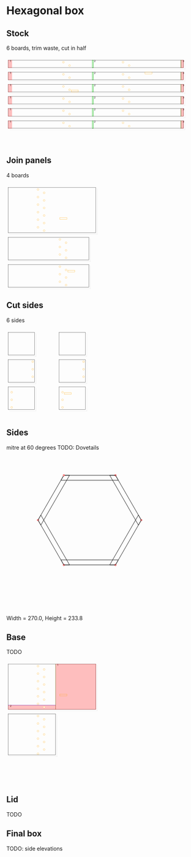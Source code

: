 # Hexagonal box
## Stock
6 boards, trim waste, cut in half

<svg width="1100" viewBox="0 0 1100 500" xmlns="http://www.w3.org/2000/svg">
<rect x="10" y="20" width="1000" height="43" style="fill: none; stroke: black; stroke-width: 1;" />
<polyline fill="none" stroke-width="0.2" stroke-dasharray="" stroke="gray" points="10,63 19.192388155425117,72.19238815542512 1019.1923881554251,72.19238815542512 1019.1923881554251,72.19238815542512 1010,63" />
<polyline fill="none" stroke-width="0.2" stroke-dasharray="" stroke="gray" points="1010,20 1019.1923881554251,29.192388155425117 1019.1923881554251,72.19238815542512" />
<rect x="10" y="20" width="21" height="44" style="fill: rgba(255,0,0,0.25); stroke: rgba(255,0,0,0.25); stroke-width: 1;" />
<text style="" text-anchor="left" x="20" y="30" fill="black">1</text>
<rect x="490" y="20" width="6" height="44" style="fill: rgba(0,255,0,0.25); stroke: green; stroke-width: 1;" />
<text style="" text-anchor="left" x="500" y="30" fill="black">2</text>
<rect x="995" y="20" width="1" height="44" style="fill: rgba(0,255,0,0.25); stroke: green; stroke-width: 1;" />
<text style="" text-anchor="left" x="1005" y="30" fill="black">3</text>
<rect x="995" y="20" width="16" height="44" style="fill: rgba(255,0,0,0.25); stroke: rgba(255,0,0,0.25); stroke-width: 1;" />
<circle cx="325" cy="32" r="5" stroke="orange" fill="white" stroke-width="1" />
<circle cx="360" cy="51" r="5" stroke="orange" fill="white" stroke-width="1" />
<circle cx="665" cy="32" r="5" stroke="orange" fill="white" stroke-width="1" />
<circle cx="700" cy="51" r="5" stroke="orange" fill="white" stroke-width="1" />
<rect x="10" y="89" width="1000" height="43" style="fill: none; stroke: black; stroke-width: 1;" />
<polyline fill="none" stroke-width="0.2" stroke-dasharray="" stroke="gray" points="10,132 19.192388155425117,141.1923881554251 1019.1923881554251,141.1923881554251 1019.1923881554251,141.1923881554251 1010,132" />
<polyline fill="none" stroke-width="0.2" stroke-dasharray="" stroke="gray" points="1010,89 1019.1923881554251,98.19238815542512 1019.1923881554251,141.1923881554251" />
<rect x="10" y="89" width="21" height="44" style="fill: rgba(255,0,0,0.25); stroke: rgba(255,0,0,0.25); stroke-width: 1;" />
<text style="" text-anchor="left" x="20" y="99" fill="black">1</text>
<rect x="490" y="89" width="6" height="44" style="fill: rgba(0,255,0,0.25); stroke: green; stroke-width: 1;" />
<text style="" text-anchor="left" x="500" y="99" fill="black">2</text>
<rect x="995" y="89" width="1" height="44" style="fill: rgba(0,255,0,0.25); stroke: green; stroke-width: 1;" />
<text style="" text-anchor="left" x="1005" y="99" fill="black">3</text>
<rect x="995" y="89" width="16" height="44" style="fill: rgba(255,0,0,0.25); stroke: rgba(255,0,0,0.25); stroke-width: 1;" />
<rect x="790" y="89" width="40" height="10" style="fill: none; stroke: orange; stroke-width: 1;" />
<circle cx="325" cy="101" r="5" stroke="orange" fill="white" stroke-width="1" />
<circle cx="360" cy="120" r="5" stroke="orange" fill="white" stroke-width="1" />
<circle cx="665" cy="101" r="5" stroke="orange" fill="white" stroke-width="1" />
<circle cx="700" cy="120" r="5" stroke="orange" fill="white" stroke-width="1" />
<rect x="10" y="158" width="1000" height="43" style="fill: none; stroke: black; stroke-width: 1;" />
<polyline fill="none" stroke-width="0.2" stroke-dasharray="" stroke="gray" points="10,201 19.192388155425117,210.1923881554251 1019.1923881554251,210.1923881554251 1019.1923881554251,210.1923881554251 1010,201" />
<polyline fill="none" stroke-width="0.2" stroke-dasharray="" stroke="gray" points="1010,158 1019.1923881554251,167.1923881554251 1019.1923881554251,210.1923881554251" />
<rect x="10" y="158" width="21" height="44" style="fill: rgba(255,0,0,0.25); stroke: rgba(255,0,0,0.25); stroke-width: 1;" />
<text style="" text-anchor="left" x="20" y="168" fill="black">1</text>
<rect x="490" y="158" width="6" height="44" style="fill: rgba(0,255,0,0.25); stroke: green; stroke-width: 1;" />
<text style="" text-anchor="left" x="500" y="168" fill="black">2</text>
<rect x="995" y="158" width="1" height="44" style="fill: rgba(0,255,0,0.25); stroke: green; stroke-width: 1;" />
<text style="" text-anchor="left" x="1005" y="168" fill="black">3</text>
<rect x="995" y="158" width="16" height="44" style="fill: rgba(255,0,0,0.25); stroke: rgba(255,0,0,0.25); stroke-width: 1;" />
<rect x="370" y="191" width="40" height="10" style="fill: none; stroke: orange; stroke-width: 1;" />
<circle cx="325" cy="170" r="5" stroke="orange" fill="white" stroke-width="1" />
<circle cx="360" cy="189" r="5" stroke="orange" fill="white" stroke-width="1" />
<circle cx="665" cy="170" r="5" stroke="orange" fill="white" stroke-width="1" />
<circle cx="700" cy="189" r="5" stroke="orange" fill="white" stroke-width="1" />
<rect x="10" y="227" width="1000" height="43" style="fill: none; stroke: black; stroke-width: 1;" />
<polyline fill="none" stroke-width="0.2" stroke-dasharray="" stroke="gray" points="10,270 19.192388155425117,279.19238815542514 1019.1923881554251,279.19238815542514 1019.1923881554251,279.19238815542514 1010,270" />
<polyline fill="none" stroke-width="0.2" stroke-dasharray="" stroke="gray" points="1010,227 1019.1923881554251,236.1923881554251 1019.1923881554251,279.19238815542514" />
<rect x="10" y="227" width="21" height="44" style="fill: rgba(255,0,0,0.25); stroke: rgba(255,0,0,0.25); stroke-width: 1;" />
<text style="" text-anchor="left" x="20" y="237" fill="black">1</text>
<rect x="490" y="227" width="6" height="44" style="fill: rgba(0,255,0,0.25); stroke: green; stroke-width: 1;" />
<text style="" text-anchor="left" x="500" y="237" fill="black">2</text>
<rect x="995" y="227" width="1" height="44" style="fill: rgba(0,255,0,0.25); stroke: green; stroke-width: 1;" />
<text style="" text-anchor="left" x="1005" y="237" fill="black">3</text>
<rect x="995" y="227" width="16" height="44" style="fill: rgba(255,0,0,0.25); stroke: rgba(255,0,0,0.25); stroke-width: 1;" />
<circle cx="325" cy="239" r="5" stroke="orange" fill="white" stroke-width="1" />
<circle cx="360" cy="258" r="5" stroke="orange" fill="white" stroke-width="1" />
<circle cx="665" cy="239" r="5" stroke="orange" fill="white" stroke-width="1" />
<circle cx="700" cy="258" r="5" stroke="orange" fill="white" stroke-width="1" />
<rect x="10" y="296" width="1000" height="43" style="fill: none; stroke: black; stroke-width: 1;" />
<polyline fill="none" stroke-width="0.2" stroke-dasharray="" stroke="gray" points="10,339 19.192388155425117,348.19238815542514 1019.1923881554251,348.19238815542514 1019.1923881554251,348.19238815542514 1010,339" />
<polyline fill="none" stroke-width="0.2" stroke-dasharray="" stroke="gray" points="1010,296 1019.1923881554251,305.19238815542514 1019.1923881554251,348.19238815542514" />
<rect x="10" y="296" width="21" height="44" style="fill: rgba(255,0,0,0.25); stroke: rgba(255,0,0,0.25); stroke-width: 1;" />
<text style="" text-anchor="left" x="20" y="306" fill="black">1</text>
<rect x="490" y="296" width="6" height="44" style="fill: rgba(0,255,0,0.25); stroke: green; stroke-width: 1;" />
<text style="" text-anchor="left" x="500" y="306" fill="black">2</text>
<rect x="995" y="296" width="1" height="44" style="fill: rgba(0,255,0,0.25); stroke: green; stroke-width: 1;" />
<text style="" text-anchor="left" x="1005" y="306" fill="black">3</text>
<rect x="995" y="296" width="16" height="44" style="fill: rgba(255,0,0,0.25); stroke: rgba(255,0,0,0.25); stroke-width: 1;" />
<circle cx="325" cy="308" r="5" stroke="orange" fill="white" stroke-width="1" />
<circle cx="360" cy="327" r="5" stroke="orange" fill="white" stroke-width="1" />
<circle cx="665" cy="308" r="5" stroke="orange" fill="white" stroke-width="1" />
<circle cx="700" cy="327" r="5" stroke="orange" fill="white" stroke-width="1" />
<rect x="10" y="365" width="1000" height="43" style="fill: none; stroke: black; stroke-width: 1;" />
<polyline fill="none" stroke-width="0.2" stroke-dasharray="" stroke="gray" points="10,408 19.192388155425117,417.19238815542514 1019.1923881554251,417.19238815542514 1019.1923881554251,417.19238815542514 1010,408" />
<polyline fill="none" stroke-width="0.2" stroke-dasharray="" stroke="gray" points="1010,365 1019.1923881554251,374.19238815542514 1019.1923881554251,417.19238815542514" />
<rect x="10" y="365" width="21" height="44" style="fill: rgba(255,0,0,0.25); stroke: rgba(255,0,0,0.25); stroke-width: 1;" />
<text style="" text-anchor="left" x="20" y="375" fill="black">1</text>
<rect x="490" y="365" width="6" height="44" style="fill: rgba(0,255,0,0.25); stroke: green; stroke-width: 1;" />
<text style="" text-anchor="left" x="500" y="375" fill="black">2</text>
<rect x="995" y="365" width="1" height="44" style="fill: rgba(0,255,0,0.25); stroke: green; stroke-width: 1;" />
<text style="" text-anchor="left" x="1005" y="375" fill="black">3</text>
<rect x="995" y="365" width="16" height="44" style="fill: rgba(255,0,0,0.25); stroke: rgba(255,0,0,0.25); stroke-width: 1;" />
<circle cx="325" cy="377" r="5" stroke="orange" fill="white" stroke-width="1" />
<circle cx="360" cy="396" r="5" stroke="orange" fill="white" stroke-width="1" />
<circle cx="665" cy="377" r="5" stroke="orange" fill="white" stroke-width="1" />
<circle cx="700" cy="396" r="5" stroke="orange" fill="white" stroke-width="1" />
</svg>


## Join panels
4 boards

<svg width="1100" viewBox="0 0 1100 600" xmlns="http://www.w3.org/2000/svg">
<rect x="10" y="20" width="500" height="258" style="fill: none; stroke: black; stroke-width: 1;" />
<polyline fill="none" stroke-width="0.2" stroke-dasharray="" stroke="gray" points="10,278 19.192388155425117,287.19238815542514 519.1923881554251,287.19238815542514 519.1923881554251,287.19238815542514 510,278" />
<polyline fill="none" stroke-width="0.2" stroke-dasharray="" stroke="gray" points="510,20 519.1923881554251,29.192388155425117 519.1923881554251,287.19238815542514" />
<circle cx="180" cy="32.0" r="5" stroke="orange" fill="white" stroke-width="1" />
<circle cx="215" cy="51.0" r="5" stroke="orange" fill="white" stroke-width="1" />
<circle cx="180" cy="75.0" r="5" stroke="orange" fill="white" stroke-width="1" />
<circle cx="215" cy="94.0" r="5" stroke="orange" fill="white" stroke-width="1" />
<circle cx="180" cy="118.0" r="5" stroke="orange" fill="white" stroke-width="1" />
<circle cx="215" cy="137.0" r="5" stroke="orange" fill="white" stroke-width="1" />
<circle cx="180" cy="161.0" r="5" stroke="orange" fill="white" stroke-width="1" />
<circle cx="215" cy="180.0" r="5" stroke="orange" fill="white" stroke-width="1" />
<rect x="305" y="192.0" width="40" height="10.0" style="fill: none; stroke: orange; stroke-width: 1;" />
<circle cx="180" cy="204.0" r="5" stroke="orange" fill="white" stroke-width="1" />
<circle cx="215" cy="223.0" r="5" stroke="orange" fill="white" stroke-width="1" />
<circle cx="180" cy="247.0" r="5" stroke="orange" fill="white" stroke-width="1" />
<circle cx="215" cy="266.0" r="5" stroke="orange" fill="white" stroke-width="1" />
<rect x="10" y="304" width="460" height="129" style="fill: none; stroke: black; stroke-width: 1;" />
<polyline fill="none" stroke-width="0.2" stroke-dasharray="" stroke="gray" points="10,433 19.192388155425117,442.19238815542514 479.19238815542514,442.19238815542514 479.19238815542514,442.19238815542514 470,433" />
<polyline fill="none" stroke-width="0.2" stroke-dasharray="" stroke="gray" points="470,304 479.19238815542514,313.19238815542514 479.19238815542514,442.19238815542514" />
<circle cx="305" cy="316.0" r="5" stroke="orange" fill="white" stroke-width="1" />
<circle cx="340" cy="335.0" r="5" stroke="orange" fill="white" stroke-width="1" />
<circle cx="305" cy="359.0" r="5" stroke="orange" fill="white" stroke-width="1" />
<circle cx="340" cy="378.0" r="5" stroke="orange" fill="white" stroke-width="1" />
<circle cx="305" cy="402.0" r="5" stroke="orange" fill="white" stroke-width="1" />
<circle cx="340" cy="421.0" r="5" stroke="orange" fill="white" stroke-width="1" />
<rect x="10" y="459" width="460" height="129" style="fill: none; stroke: black; stroke-width: 1;" />
<polyline fill="none" stroke-width="0.2" stroke-dasharray="" stroke="gray" points="10,588 19.192388155425117,597.1923881554251 479.19238815542514,597.1923881554251 479.19238815542514,597.1923881554251 470,588" />
<polyline fill="none" stroke-width="0.2" stroke-dasharray="" stroke="gray" points="470,459 479.19238815542514,468.19238815542514 479.19238815542514,597.1923881554251" />
<rect x="350" y="492.0" width="40" height="10.0" style="fill: none; stroke: orange; stroke-width: 1;" />
<circle cx="305" cy="471.0" r="5" stroke="orange" fill="white" stroke-width="1" />
<circle cx="340" cy="490.0" r="5" stroke="orange" fill="white" stroke-width="1" />
<circle cx="305" cy="514.0" r="5" stroke="orange" fill="white" stroke-width="1" />
<circle cx="340" cy="533.0" r="5" stroke="orange" fill="white" stroke-width="1" />
<circle cx="305" cy="557.0" r="5" stroke="orange" fill="white" stroke-width="1" />
<circle cx="340" cy="576.0" r="5" stroke="orange" fill="white" stroke-width="1" />
</svg>


## Cut sides
6 sides

<svg width="1100" viewBox="0 0 1100 500" xmlns="http://www.w3.org/2000/svg">
<rect x="10" y="20" width="150" height="129" style="fill: none; stroke: black; stroke-width: 1;" />
<polyline fill="none" stroke-width="0.2" stroke-dasharray="" stroke="gray" points="10,149 19.192388155425117,158.1923881554251 169.1923881554251,158.1923881554251 169.1923881554251,158.1923881554251 160,149" />
<polyline fill="none" stroke-width="0.2" stroke-dasharray="" stroke="gray" points="160,20 169.1923881554251,29.192388155425117 169.1923881554251,158.1923881554251" />
<rect x="10" y="175" width="150" height="129" style="fill: none; stroke: black; stroke-width: 1;" />
<polyline fill="none" stroke-width="0.2" stroke-dasharray="" stroke="gray" points="10,304 19.192388155425117,313.19238815542514 169.1923881554251,313.19238815542514 169.1923881554251,313.19238815542514 160,304" />
<polyline fill="none" stroke-width="0.2" stroke-dasharray="" stroke="gray" points="160,175 169.1923881554251,184.1923881554251 169.1923881554251,313.19238815542514" />
<circle cx="150" cy="187.0" r="5" stroke="orange" fill="white" stroke-width="1" />
<circle cx="150" cy="230.0" r="5" stroke="orange" fill="white" stroke-width="1" />
<circle cx="150" cy="273.0" r="5" stroke="orange" fill="white" stroke-width="1" />
<rect x="10" y="330" width="150" height="129" style="fill: none; stroke: black; stroke-width: 1;" />
<polyline fill="none" stroke-width="0.2" stroke-dasharray="" stroke="gray" points="10,459 19.192388155425117,468.19238815542514 169.1923881554251,468.19238815542514 169.1923881554251,468.19238815542514 160,459" />
<polyline fill="none" stroke-width="0.2" stroke-dasharray="" stroke="gray" points="160,330 169.1923881554251,339.19238815542514 169.1923881554251,468.19238815542514" />
<circle cx="30" cy="361.0" r="5" stroke="orange" fill="white" stroke-width="1" />
<circle cx="30" cy="404.0" r="5" stroke="orange" fill="white" stroke-width="1" />
<circle cx="30" cy="447.0" r="5" stroke="orange" fill="white" stroke-width="1" />
<rect x="300" y="20" width="150" height="129" style="fill: none; stroke: black; stroke-width: 1;" />
<polyline fill="none" stroke-width="0.2" stroke-dasharray="" stroke="gray" points="300,149 309.19238815542514,158.1923881554251 459.19238815542514,158.1923881554251 459.19238815542514,158.1923881554251 450,149" />
<polyline fill="none" stroke-width="0.2" stroke-dasharray="" stroke="gray" points="450,20 459.19238815542514,29.192388155425117 459.19238815542514,158.1923881554251" />
<rect x="300" y="175" width="150" height="129" style="fill: none; stroke: black; stroke-width: 1;" />
<polyline fill="none" stroke-width="0.2" stroke-dasharray="" stroke="gray" points="300,304 309.19238815542514,313.19238815542514 459.19238815542514,313.19238815542514 459.19238815542514,313.19238815542514 450,304" />
<polyline fill="none" stroke-width="0.2" stroke-dasharray="" stroke="gray" points="450,175 459.19238815542514,184.1923881554251 459.19238815542514,313.19238815542514" />
<circle cx="440" cy="187.0" r="5" stroke="orange" fill="white" stroke-width="1" />
<circle cx="440" cy="230.0" r="5" stroke="orange" fill="white" stroke-width="1" />
<circle cx="440" cy="273.0" r="5" stroke="orange" fill="white" stroke-width="1" />
<rect x="300" y="330" width="150" height="129" style="fill: none; stroke: black; stroke-width: 1;" />
<polyline fill="none" stroke-width="0.2" stroke-dasharray="" stroke="gray" points="300,459 309.19238815542514,468.19238815542514 459.19238815542514,468.19238815542514 459.19238815542514,468.19238815542514 450,459" />
<polyline fill="none" stroke-width="0.2" stroke-dasharray="" stroke="gray" points="450,330 459.19238815542514,339.19238815542514 459.19238815542514,468.19238815542514" />
<rect x="330" y="363.0" width="40" height="10.0" style="fill: none; stroke: orange; stroke-width: 1;" />
<circle cx="320" cy="361.0" r="5" stroke="orange" fill="white" stroke-width="1" />
<circle cx="320" cy="404.0" r="5" stroke="orange" fill="white" stroke-width="1" />
<circle cx="320" cy="447.0" r="5" stroke="orange" fill="white" stroke-width="1" />
</svg>


## Sides
mitre at 60 degrees
TODO: Dovetails

<svg width="500" viewBox="0 0 500 400" xmlns="http://www.w3.org/2000/svg">
<polygon fill="none" stroke-width="1" stroke-dasharray="" stroke="black" points="150.0,50.0 284.98889300106975,50.0 292.4944465005349,63.0 142.49444650053488,63.0" />
<circle cx="284.98889300106975" cy="50.0" r="2" stroke="red" fill="white" stroke-width="1" />
<polygon fill="none" stroke-width="1" stroke-dasharray="" stroke="black" points="284.98889300106975,50.0 352.48333950160463,166.9038105676658 344.9777860021395,179.9038105676658 269.9777860021395,50.0" />
<circle cx="352.48333950160463" cy="166.9038105676658" r="2" stroke="red" fill="white" stroke-width="1" />
<polygon fill="none" stroke-width="1" stroke-dasharray="" stroke="black" points="352.48333950160463,166.9038105676658 284.98889300106975,283.8076211353316 269.9777860021395,283.8076211353316 344.9777860021395,153.9038105676658" />
<circle cx="284.98889300106975" cy="283.8076211353316" r="2" stroke="red" fill="white" stroke-width="1" />
<polygon fill="none" stroke-width="1" stroke-dasharray="" stroke="black" points="284.98889300106975,283.8076211353316 150.0,283.8076211353316 142.49444650053488,270.8076211353316 292.4944465005349,270.8076211353316" />
<circle cx="150.0" cy="283.8076211353316" r="2" stroke="red" fill="white" stroke-width="1" />
<polygon fill="none" stroke-width="1" stroke-dasharray="" stroke="black" points="150.0,283.8076211353316 82.50555349946507,166.9038105676658 90.0111069989302,153.90381056766583 165.01110699893025,283.8076211353316" />
<circle cx="82.50555349946507" cy="166.9038105676658" r="2" stroke="red" fill="white" stroke-width="1" />
<polygon fill="none" stroke-width="1" stroke-dasharray="" stroke="black" points="82.50555349946507,166.9038105676658 149.99999999999994,49.999999999999986 165.01110699893022,50.0 90.01110699893019,179.9038105676658" />
<circle cx="149.99999999999994" cy="49.999999999999986" r="2" stroke="red" fill="white" stroke-width="1" />
</svg>


Width = 270.0, Height = 233.8
## Base
TODO

<svg width="1100" viewBox="0 0 1100 700" xmlns="http://www.w3.org/2000/svg">
<rect x="10" y="20" width="500" height="258" style="fill: none; stroke: black; stroke-width: 1;" />
<polyline fill="none" stroke-width="0.2" stroke-dasharray="" stroke="gray" points="10,278 19.192388155425117,287.19238815542514 519.1923881554251,287.19238815542514 519.1923881554251,287.19238815542514 510,278" />
<polyline fill="none" stroke-width="0.2" stroke-dasharray="" stroke="gray" points="510,20 519.1923881554251,29.192388155425117 519.1923881554251,287.19238815542514" />
<rect x="279.97778600213957" y="20" width="1.0" height="259" style="fill: rgba(0,255,0,0.25); stroke: green; stroke-width: 1;" />
<text style="" text-anchor="left" x="289.97778600213957" y="30" fill="black">1</text>
<rect x="279.97778600213957" y="20" width="231.02221399786043" height="259" style="fill: rgba(255,0,0,0.25); stroke: rgba(255,0,0,0.25); stroke-width: 1;" />
<rect x="10" y="253.8076211353316" width="270.97778600213957" height="1.0" style="fill: rgba(0,0,255,0.25); stroke: blue; stroke-width: 1;" />
<text style="" text-anchor="left" x="20" y="263.8076211353316" fill="black">2</text>
<rect x="10" y="253.8076211353316" width="270.97778600213957" height="25.1923788646684" style="fill: rgba(255,0,0,0.25); stroke: rgba(255,0,0,0.25); stroke-width: 1;" />
<circle cx="180" cy="32.0" r="5" stroke="orange" fill="white" stroke-width="1" />
<circle cx="215" cy="51.0" r="5" stroke="orange" fill="white" stroke-width="1" />
<circle cx="180" cy="75.0" r="5" stroke="orange" fill="white" stroke-width="1" />
<circle cx="215" cy="94.0" r="5" stroke="orange" fill="white" stroke-width="1" />
<circle cx="180" cy="118.0" r="5" stroke="orange" fill="white" stroke-width="1" />
<circle cx="215" cy="137.0" r="5" stroke="orange" fill="white" stroke-width="1" />
<circle cx="180" cy="161.0" r="5" stroke="orange" fill="white" stroke-width="1" />
<circle cx="215" cy="180.0" r="5" stroke="orange" fill="white" stroke-width="1" />
<rect x="305" y="192.0" width="40" height="10.0" style="fill: none; stroke: orange; stroke-width: 1;" />
<circle cx="180" cy="204.0" r="5" stroke="orange" fill="white" stroke-width="1" />
<circle cx="215" cy="223.0" r="5" stroke="orange" fill="white" stroke-width="1" />
<circle cx="180" cy="247.0" r="5" stroke="orange" fill="white" stroke-width="1" />
<circle cx="215" cy="266.0" r="5" stroke="orange" fill="white" stroke-width="1" />
<rect x="10" y="304" width="269.97778600213957" height="233.8076211353316" style="fill: none; stroke: black; stroke-width: 1;" />
<polyline fill="none" stroke-width="0.2" stroke-dasharray="" stroke="gray" points="10,537.8076211353316 19.192388155425117,547.0000092907567 289.1701741575647,547.0000092907567 289.1701741575647,547.0000092907567 279.97778600213957,537.8076211353316" />
<polyline fill="none" stroke-width="0.2" stroke-dasharray="" stroke="gray" points="279.97778600213957,304 289.1701741575647,313.19238815542514 289.1701741575647,547.0000092907567" />
<circle cx="180" cy="316.0" r="5" stroke="orange" fill="white" stroke-width="1" />
<circle cx="215" cy="335.0" r="5" stroke="orange" fill="white" stroke-width="1" />
<circle cx="180" cy="359.0" r="5" stroke="orange" fill="white" stroke-width="1" />
<circle cx="215" cy="378.0" r="5" stroke="orange" fill="white" stroke-width="1" />
<circle cx="180" cy="402.0" r="5" stroke="orange" fill="white" stroke-width="1" />
<circle cx="215" cy="421.0" r="5" stroke="orange" fill="white" stroke-width="1" />
<circle cx="180" cy="445.0" r="5" stroke="orange" fill="white" stroke-width="1" />
<circle cx="215" cy="464.0" r="5" stroke="orange" fill="white" stroke-width="1" />
<circle cx="180" cy="488.0" r="5" stroke="orange" fill="white" stroke-width="1" />
<circle cx="215" cy="507.0" r="5" stroke="orange" fill="white" stroke-width="1" />
<circle cx="180" cy="531.0" r="5" stroke="orange" fill="white" stroke-width="1" />
</svg>


## Lid
TODO
## Final box
TODO: side elevations
